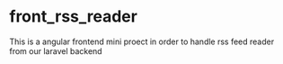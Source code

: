 # front_rss_reader
 This is a angular frontend mini proect in order to handle rss feed reader from our laravel backend
